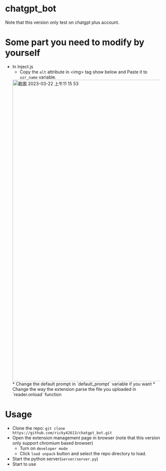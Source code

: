 # chatgpt_bot
Note that this version only test on chatgpt plus account.
# Some part you need to modify by yourself
* In Inject.js
  * Copy the `alt` attribute in \<img\> tag show below and Paste it to `usr_name` variable.
  <img width="974" alt="截圖 2023-03-22 上午11 15 53" src="https://user-images.githubusercontent.com/49410953/226795300-99df7196-1e24-41fa-8c6a-7d9b27e509ee.png">
  * Change the default prompt in `default_prompt` variable if you want
  * Change the way the extension parse the file you uploaded in `reader.onload` function
  
# Usage
* Clone the repo: `git clone https://github.com/ricky42613/chatgpt_bot.git`
* Open the extension management page in browser (note that this version only support chromium based browser)
  * Turn on `developer mode`
  * Click `load unpack` button and select the repo directory to load.
* Start the python server(`server/server.py`)
* Start to use

